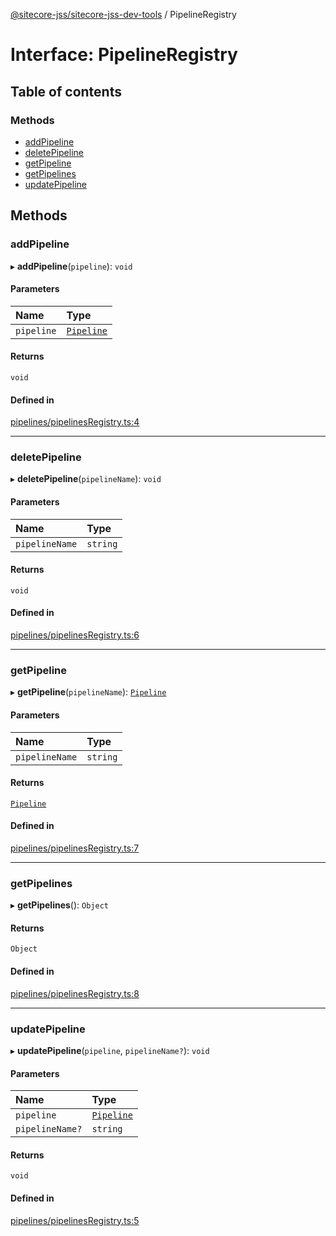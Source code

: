 [@sitecore-jss/sitecore-jss-dev-tools](../README.md) / PipelineRegistry

# Interface: PipelineRegistry

## Table of contents

### Methods

- [addPipeline](PipelineRegistry.md#addpipeline)
- [deletePipeline](PipelineRegistry.md#deletepipeline)
- [getPipeline](PipelineRegistry.md#getpipeline)
- [getPipelines](PipelineRegistry.md#getpipelines)
- [updatePipeline](PipelineRegistry.md#updatepipeline)

## Methods

### addPipeline

▸ **addPipeline**(`pipeline`): `void`

#### Parameters

| Name | Type |
| :------ | :------ |
| `pipeline` | [`Pipeline`](Pipeline.md) |

#### Returns

`void`

#### Defined in

[pipelines/pipelinesRegistry.ts:4](https://github.com/Sitecore/jss/blob/84407752e/packages/sitecore-jss-dev-tools/src/pipelines/pipelinesRegistry.ts#L4)

___

### deletePipeline

▸ **deletePipeline**(`pipelineName`): `void`

#### Parameters

| Name | Type |
| :------ | :------ |
| `pipelineName` | `string` |

#### Returns

`void`

#### Defined in

[pipelines/pipelinesRegistry.ts:6](https://github.com/Sitecore/jss/blob/84407752e/packages/sitecore-jss-dev-tools/src/pipelines/pipelinesRegistry.ts#L6)

___

### getPipeline

▸ **getPipeline**(`pipelineName`): [`Pipeline`](Pipeline.md)

#### Parameters

| Name | Type |
| :------ | :------ |
| `pipelineName` | `string` |

#### Returns

[`Pipeline`](Pipeline.md)

#### Defined in

[pipelines/pipelinesRegistry.ts:7](https://github.com/Sitecore/jss/blob/84407752e/packages/sitecore-jss-dev-tools/src/pipelines/pipelinesRegistry.ts#L7)

___

### getPipelines

▸ **getPipelines**(): `Object`

#### Returns

`Object`

#### Defined in

[pipelines/pipelinesRegistry.ts:8](https://github.com/Sitecore/jss/blob/84407752e/packages/sitecore-jss-dev-tools/src/pipelines/pipelinesRegistry.ts#L8)

___

### updatePipeline

▸ **updatePipeline**(`pipeline`, `pipelineName?`): `void`

#### Parameters

| Name | Type |
| :------ | :------ |
| `pipeline` | [`Pipeline`](Pipeline.md) |
| `pipelineName?` | `string` |

#### Returns

`void`

#### Defined in

[pipelines/pipelinesRegistry.ts:5](https://github.com/Sitecore/jss/blob/84407752e/packages/sitecore-jss-dev-tools/src/pipelines/pipelinesRegistry.ts#L5)
